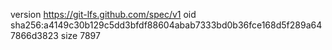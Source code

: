version https://git-lfs.github.com/spec/v1
oid sha256:a4149c30b129c5dd3bfdf88604abab7333bd0b36fce168d5f289a647866d3823
size 7897
